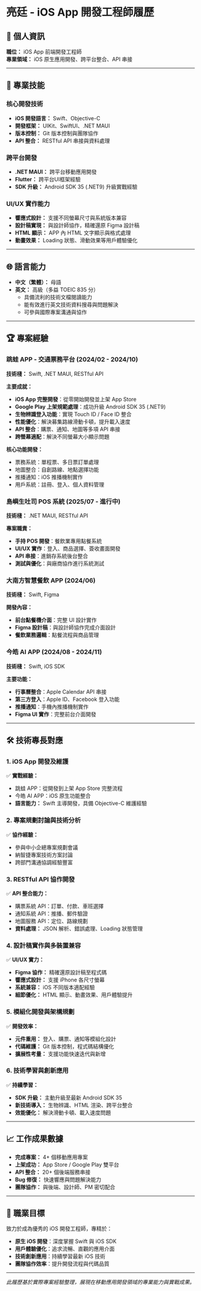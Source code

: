 # 亮廷 - iOS App 開發工程師履歷

## 📱 個人資訊
**職位：** iOS App 前端開發工程師  
**專業領域：** iOS 原生應用開發、跨平台整合、API 串接

---

## 💼 專業技能

### 核心開發技術
- **iOS 開發語言：** Swift、Objective-C
- **開發框架：** UIKit、SwiftUI、.NET MAUI
- **版本控制：** Git 版本控制與團隊協作
- **API 整合：** RESTful API 串接與資料處理

### 跨平台開發
- **.NET MAUI：** 跨平台移動應用開發
- **Flutter：** 跨平台UI框架經驗
- **SDK 升級：** Android SDK 35 (.NET9) 升級實戰經驗

### UI/UX 實作能力
- **響應式設計：** 支援不同螢幕尺寸與系統版本兼容
- **設計稿實現：** 與設計師協作，精確還原 Figma 設計稿
- **HTML 顯示：** APP 內 HTML 文字顯示與格式處理
- **動畫效果：** Loading 狀態、滑動效果等用戶體驗優化

---

## 🌐 語言能力

- **中文（繁體）：** 母語
- **英文：** 高級（多益 TOEIC 835 分）
  - 具備流利的技術文檔閱讀能力
  - 能有效進行英文技術資料搜尋與問題解決
  - 可參與國際專案溝通與協作

---

## 🏆 專案經驗

### 跳蛙 APP - 交通票務平台 (2024/02 - 2024/10)
**技術棧：** Swift, .NET MAUI, RESTful API

**主要成就：**
- **iOS App 完整開發**：從零開始開發並上架 App Store
- **Google Play 上架規範處理**：成功升級 Android SDK 35 (.NET9)
- **生物辨識登入功能**：實現 Touch ID / Face ID 整合
- **性能優化**：解決募集路線滑動卡頓，提升載入速度
- **API 整合**：購票、通知、地圖等多項 API 串接
- **跨螢幕適配**：解決不同螢幕大小顯示問題

**核心功能開發：**
- 票務系統：單程票、多日票訂單處理
- 地圖整合：自創路線、地點選擇功能
- 推播通知：iOS 推播機制實作
- 用戶系統：註冊、登入、個人資料管理

### 島嶼生吐司 POS 系統 (2025/07 - 進行中)
**技術棧：** .NET MAUI, RESTful API

**專案職責：**
- **手持 POS 開發**：餐飲業專用點餐系統
- **UI/UX 實作**：登入、商品選擇、簽收畫面開發
- **API 串接**：進銷存系統後台整合
- **測試與優化**：與廠商協作進行系統測試

### 大南方智慧餐飲 APP (2024/06)
**技術棧：** Swift, Figma

**開發內容：**
- **前台點餐機介面**：完整 UI 設計實作
- **Figma 設計稿**：與設計師協作完成介面設計
- **餐飲業務邏輯**：點餐流程與商品管理

### 今皓 AI APP (2024/08 - 2024/11)
**技術棧：** Swift, iOS SDK

**主要功能：**
- **行事曆整合**：Apple Calendar API 串接
- **第三方登入**：Apple ID、Facebook 登入功能
- **推播通知**：手機內推播機制實作
- **Figma UI 實作**：完整前台介面開發

---

## 🛠 技術專長對應

### 1. iOS App 開發及維護
✅ **實戰經驗：** 
- 跳蛙 APP：從開發到上架 App Store 完整流程
- 今皓 AI APP：iOS 原生功能整合
- **語言能力：** Swift 主導開發，具備 Objective-C 維護經驗

### 2. 專案規劃討論與技術分析  
✅ **協作經驗：**
- 參與中小企總專案規劃會議
- 納智捷專案技術方案討論
- 跨部門溝通協調經驗豐富

### 3. RESTful API 協作開發
✅ **API 整合能力：**
- 購票系統 API：訂單、付款、車班選擇
- 通知系統 API：推播、郵件驗證
- 地圖服務 API：定位、路線規劃
- **資料處理：** JSON 解析、錯誤處理、Loading 狀態管理

### 4. 設計稿實作與多裝置兼容
✅ **UI/UX 實力：**
- **Figma 協作：** 精確還原設計稿至程式碼
- **響應式設計：** 支援 iPhone 各尺寸螢幕
- **系統兼容：** iOS 不同版本適配經驗
- **細節優化：** HTML 顯示、動畫效果、用戶體驗提升

### 5. 模組化開發與架構規劃
✅ **開發效率：**
- **元件重用：** 登入、購票、通知等模組化設計
- **代碼維護：** Git 版本控制，程式碼結構優化
- **擴展性考量：** 支援功能快速迭代與新增

### 6. 技術學習與創新應用
✅ **持續學習：**
- **SDK 升級：** 主動升級至最新 Android SDK 35
- **新技術導入：** 生物辨識、HTML 渲染、跨平台整合
- **效能優化：** 解決滑動卡頓、載入速度問題

---

## 📈 工作成果數據

- **完成專案：** 4+ 個移動應用專案
- **上架成功：** App Store / Google Play 雙平台
- **API 整合：** 20+ 個後端服務串接
- **Bug 修復：** 快速響應與問題解決能力
- **團隊協作：** 與後端、設計師、PM 密切配合

---

## 🎯 職業目標

致力於成為優秀的 iOS 開發工程師，專精於：
- **原生 iOS 開發**：深度掌握 Swift 與 iOS SDK
- **用戶體驗優化**：追求流暢、直觀的應用介面
- **技術創新應用**：持續學習最新 iOS 技術
- **團隊協作效率**：提升開發流程與代碼品質

---

*此履歷基於實際專案經驗整理，展現在移動應用開發領域的專業能力與實戰成果。*
